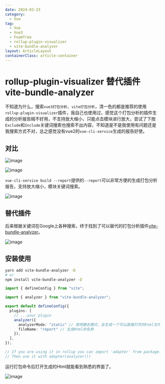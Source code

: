```yaml
---
date: 2024-03-23
category:
  - Vue
tag:
  - Vue
  - Vue3
  - FoamTree
  - rollup-plugin-visualizer
  - vite-bundle-analyzer
layout: ArticleLayout
containerClass: article-container
---
```


# rollup-plugin-visualizer 替代插件 vite-bundle-analyzer

不知道为什么，搜索`vue3打包分析`、`vite打包分析`，清一色的都是推荐的使用`rollup-plugin-visualizer`插件，我自己也使用过，感觉这个打包分析的插件生成的分析报告贼不好用，不支持放大缩小，只能点击模块进行放大，尝试了下按`Exclude`和`Include`关键词搜索也搜索不出内容，不知道是不是我使用有问题还是我搜索方式不对，总之感觉没有vue2的`vue-cli-service`生成的报告好使。

<!-- more -->

## 对比

![image](https://image.liubing.me/i/2024/03/23/65fe43e4a13fa.png)

![image](https://image.liubing.me/i/2024/03/23/65fe423b4c3f4.png)

`vue-cli-service build --report`提供的`--report`可以非常方便的生成打包分析报告，支持放大缩小，模块关键词搜索。

![image](https://image.liubing.me/i/2024/03/23/65fe4463a909f.png)

## 替代插件

后来根据关键词在Google上各种搜索，终于找到了可以替代的打包分析插件[vite-bundle-analyzer](https://github.com/nonzzz/vite-bundle-analyzer)。

![image](https://image.liubing.me/i/2024/03/23/65fe464724647.gif)

## 安装使用

```sh
yarn add vite-bundle-analyzer -D
# or
npm install vite-bundle-analyzer -D
```

```ts
import { defineConfig } from "vite";

import { analyzer } from "vite-bundle-analyzer";

export default defineConfig({
  plugins: [
    // ...your plugin
    analyzer({
      analyzerMode: "static" // 使用静态模式，会生成一个可以直接打开的html文件
      fileName: "report" // 生成Html的名称
    }),
  ],
});

// If you are using it in rollup you can import 'adapter' from package.
// Then use it with adapter(analyzer())
```

运行打包命令后打开生成的Html就能看到熟悉的界面了。

![image](https://image.liubing.me/i/2024/03/23/65fe474402e99.png)
